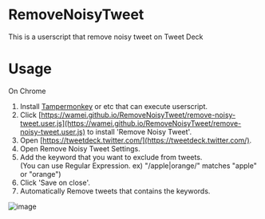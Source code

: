 # RemoveNoisyTweet
This is a userscript that remove noisy tweet on Tweet Deck

# Usage
On Chrome
1. Install [Tampermonkey](https://chrome.google.com/webstore/detail/tampermonkey/dhdgffkkebhmkfjojejmpbldmpobfkfo) or etc that can execute userscript.
1. Click [https://wamei.github.io/RemoveNoisyTweet/remove-noisy-tweet.user.js](https://wamei.github.io/RemoveNoisyTweet/remove-noisy-tweet.user.js) to install 'Remove Noisy Tweet'.
1. Open [https://tweetdeck.twitter.com/](https://tweetdeck.twitter.com/).
1. Open Remove Noisy Tweet Settings.
1. Add the keyword that you want to exclude from tweets.  
  (You can use Regular Expression. ex) "/apple|orange/" matches "apple" or "orange")
1. Click 'Save on close'.
1. Automatically Remove tweets that contains the keywords.

![image](https://user-images.githubusercontent.com/2811188/69854829-69274b80-12cd-11ea-8f9d-fdf446576b6d.png)
